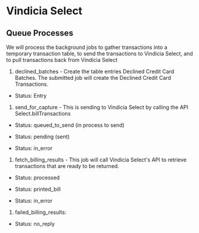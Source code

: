 # Vindicia Select

## Queue Processes
We will process the background jobs to gather transactions into a temporary transaction table, to send the transactions to Vindicia Select, and to pull transactions back from Vindicia Select
1. declined_batches - Create the table entries Declined Credit Card Batches. The submitted job will create the Declined Credit Card Transactions.

* Status: Entry

1. send_for_capture - This is sending to Vindicia Select by calling the API Select.billTransactions

* Status: queued_to_send (in process to send)

* Status: pending (sent)

* Status: in_error

1. fetch_billing_results - This job will call Vindicia Select's API to retrieve transactions that are ready to be returned.

* Status: processed

* Status: printed_bill

* Status: in_error

1. failed_billing_results:

* Status: no_reply
